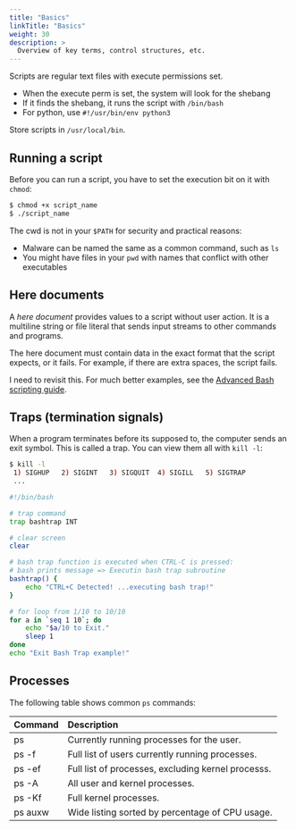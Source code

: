 ```yaml
---
title: "Basics"
linkTitle: "Basics"
weight: 30
description: >
  Overview of key terms, control structures, etc.
---
```


Scripts are regular text files with execute permissions set.
- When the execute perm is set, the system will look for the shebang
- If it finds the shebang, it runs the script with `/bin/bash`
- For python, use `#!/usr/bin/env python3`

Store scripts in `/usr/local/bin`.

## Running a script

Before you can run a script, you have to set the execution bit on it with `chmod`:

```bash
$ chmod +x script_name
$ ./script_name
```

The cwd is not in your `$PATH` for security and practical reasons:
- Malware can be named the same as a common command, such as `ls`
- You might have files in your `pwd` with names that conflict with other executables


## Here documents

A _here document_ provides values to a script without user action. It is a multiline string or file literal that sends input streams to other commands and programs.

The here document must contain data in the exact format that the script expects, or it fails. For example, if there are extra spaces, the script fails.

I need to revisit this. For much better examples, see the [Advanced Bash scripting guide](https://tldp.org/LDP/abs/html/here-docs.html).

## Traps (termination signals)

When a program terminates before its supposed to, the computer sends an exit symbol. This is called a trap. You can view them all with `kill -l`:

```bash
$ kill -l
 1) SIGHUP	 2) SIGINT	 3) SIGQUIT	 4) SIGILL	 5) SIGTRAP
 ...

#!/bin/bash

# trap command
trap bashtrap INT

# clear screen
clear

# bash trap function is executed when CTRL-C is pressed:
# bash prints message => Executin bash trap subroutine
bashtrap() {
	echo "CTRL+C Detected! ...executing bash trap!"
}

# for loop from 1/10 to 10/10
for a in `seq 1 10`; do
	echo "$a/10 to Exit."
	sleep 1
done
echo "Exit Bash Trap example!"

```

## Processes

The following table shows common `ps` commands:

| Command | Description |
|:--------|:------------|
| ps | Currently running processes for the user. |
| ps -f | Full list of users currently running processes. |
| ps -ef | Full list of processes, excluding kernel processs. |
| ps -A | All user and kernel processes. |
| ps -Kf | Full kernel processes. |
| ps auxw | Wide listing sorted by percentage of CPU usage. |